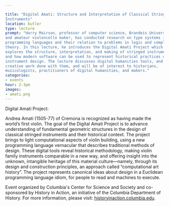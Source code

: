 ```yaml
---

title: "Digital Amati: Structure and Interpretation of Classical String
Instruments"
location: butler
type: lecture
prompt: "Harry Mairson, professor of computer science, Brandeis University,
and amateur violoncello maker, has conducted research on type systems in
programming languages and their relation to problems in logic and complexity
theory. In this lecture, he introduces the Digital Amati Project which
explores the structure, interpretation, and making of stringed instruments,
and how modern software can be used to represent historical practices of
instrument design. The lecture discusses digital humanities tools, and the
creative work done with them, and will be of interest to historians,
musicologists, practitioners of digital humanities, and makers."
categories:
- events
hour: 2-3pm
images:
- amati.png
---
```


Digital Amati Project:

Andrea Amati (1505-77) of Cremona is recognized as having made the world’s
first violin.  The goal of the Digital Amati Project is to advance
understanding of fundamental geometric structures in the design of classical
stringed instruments and their historical context. The project brings to light
computational aspects of violin building, using a new programming language
vernacular that describes traditional methods of design. These digital tools
reveal historical methodology, making violin family instruments comparable in
a new way, and offering insight into the unknown, intangible heritage of this
material culture—namely, through its design and construction principles, an
approach called “computational art history”. The project represents canonical
ideas about design in a Euclidean programming language idiom, for people to
read and machines to execute.

Event organized by Columbia's Center for Science and Society and co-sponsored
by History in Action, an initiative of the Columbia Department of History. For
more information, please visit:
[historyinaction.columbia.edu](http://historyinaction.columbia.edu).

